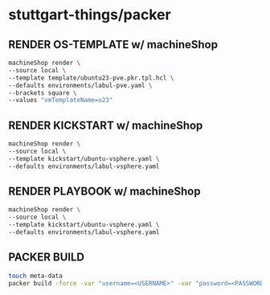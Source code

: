 # stuttgart-things/packer

## RENDER OS-TEMPLATE w/ machineShop

```bash
machineShop render \
--source local \
--template template/ubuntu23-pve.pkr.tpl.hcl \
--defaults environments/labul-pve.yaml \
--brackets square \
--values "vmTemplateName=u23"
```

## RENDER KICKSTART w/ machineShop

```bash
machineShop render \
--source local \
--template kickstart/ubuntu-vsphere.yaml \
--defaults environments/labul-vsphere.yaml
```

## RENDER PLAYBOOK w/ machineShop

```bash
machineShop render \
--source local \
--template kickstart/ubuntu-vsphere.yaml \
--defaults environments/labul-vsphere.yaml
```

## PACKER BUILD

```bash
touch meta-data
packer build -force -var "username=<USERNAME>" -var "password=<PASSWORD>" ubuntu23.pkr.hcl
```
